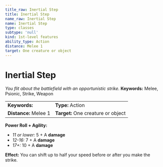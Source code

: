 ```yaml
---
title_raw: Inertial Step
title: Inertial Step
name_raw: Inertial Step
name: Inertial Step
type: classes
subtype: 'null'
kind: 1st-level features
ability_type: Action
distance: Melee 1
target: One creature or object
---
```


# Inertial Step

*You flit about the battlefield with an opportunistic strike.* **Keywords:** Melee, Psionic, Strike, Weapon

|                       |                                    |
| :-------------------- | :--------------------------------- |
| **Keywords:**         | **Type:** Action                   |
| **Distance:** Melee 1 | **Target:** One creature or object |

**Power Roll + Agility:**

- *11 or lower:* 5 + A **damage**
- *12-16:* 7 + A **damage**
- *17+:* 10 + A **damage**

**Effect:** You can shift up to half your speed before or after you make the strike.
